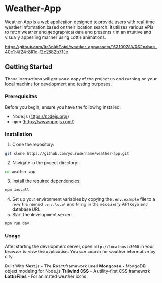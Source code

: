 # Weather-App

Weather-App is a web application designed to provide users with real-time weather information based on their location search. It utilizes various APIs to fetch weather and geographical data and presents it in an intuitive and visually appealing manner using Lottie animations.



https://github.com/ItsAnkitPatel/weather-app/assets/163109788/062ccbae-40c1-4f24-881e-f2c2882b719e



## Getting Started

These instructions will get you a copy of the project up and running on your local machine for development and testing purposes.

### Prerequisites

Before you begin, ensure you have the following installed:
- Node.js (https://nodejs.org/)
- npm (https://www.npmjs.com/)

### Installation

1. Clone the repository:

```sh
git clone https://github.com/yourusername/weather-app.git
```

2. Navigate to the project directory:

```sh
cd weather-app
```
3. Install the required dependencies:

```sh
npm install
```

4. Set up your environment variables by copying the `.env.example` file to a new file named `.env.local` and filling in the necessary API keys and database URI.
5. Start the development server:

```sh
npm run dev
```
### Usage
After starting the development server, open `http://localhost:3000` in your browser to view the application. You can search for weather information by city.

Built With
**Next**.js - The React framework used
**Mongoose** - MongoDB object modeling for Node.js
**Tailwind CSS** - A utility-first CSS framework
**LottieFiles** - For animated weather icons
